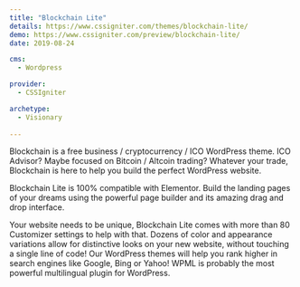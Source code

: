 ```yaml
---
title: "Blockchain Lite"
details: https://www.cssigniter.com/themes/blockchain-lite/
demo: https://www.cssigniter.com/preview/blockchain-lite/
date: 2019-08-24

cms: 
  - Wordpress

provider: 
  - CSSIgniter

archetype:
  - Visionary
  
---
```


Blockchain is a free business / cryptocurrency / ICO WordPress theme. ICO Advisor? Maybe focused on Bitcoin / Altcoin trading? Whatever your trade, Blockchain is here to help you build the perfect WordPress website.

Blockchain Lite is 100% compatible with Elementor. Build the landing pages of your dreams using the powerful page builder and its amazing drag and drop interface.

Your website needs to be unique, Blockchain Lite comes with more than 80 Customizer settings to help with that. Dozens of color and appearance variations allow for distinctive looks on your new website, without touching a single line of code! Our WordPress themes will help you rank higher in search engines like Google, Bing or Yahoo! WPML is probably the most powerful multilingual plugin for WordPress.